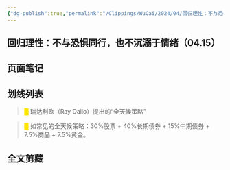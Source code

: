 ```yaml
---
{"dg-publish":true,"permalink":"/Clippings/WuCai/2024/04/回归理性：不与恐惧同行也不沉溺于情绪（04.15）-20240416/","tags":["金融投资"]}
---
```



## 回归理性：不与恐惧同行，也不沉溺于情绪（04.15） 

## 页面笔记


## 划线列表
> <font color="#FFE500">█  </font>瑞达利欧（Ray Dalio）提出的“全天候策略”

> <font color="#FFE500">█  </font>如常见的全天候策略：30%股票 + 40%长期债券 + 15%中期债券 + 7.5%商品 + 7.5%黄金。


## 全文剪藏

